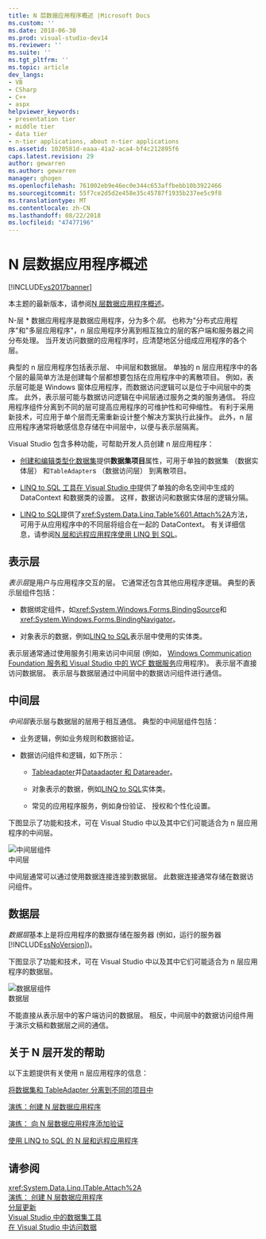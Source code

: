 ```yaml
---
title: N 层数据应用程序概述 |Microsoft Docs
ms.custom: ''
ms.date: 2018-06-30
ms.prod: visual-studio-dev14
ms.reviewer: ''
ms.suite: ''
ms.tgt_pltfrm: ''
ms.topic: article
dev_langs:
- VB
- CSharp
- C++
- aspx
helpviewer_keywords:
- presentation tier
- middle tier
- data tier
- n-tier applications, about n-tier applications
ms.assetid: 1020581d-eaaa-41a2-aca4-bf4c212895f6
caps.latest.revision: 29
author: gewarren
ms.author: gewarren
manager: ghogen
ms.openlocfilehash: 761002eb9e46ec0e344c653affbebb10b3922466
ms.sourcegitcommit: 55f7ce2d5d2e458e35c45787f1935b237ee5c9f8
ms.translationtype: MT
ms.contentlocale: zh-CN
ms.lasthandoff: 08/22/2018
ms.locfileid: "47477196"
---
```

# <a name="n-tier-data-applications-overview"></a>N 层数据应用程序概述
[!INCLUDE[vs2017banner](../includes/vs2017banner.md)]

本主题的最新版本，请参阅[N 层数据应用程序概述](https://docs.microsoft.com/visualstudio/data-tools/n-tier-data-applications-overview)。  
  
  
N-层 * 数据应用程序是数据应用程序，分为多个*层*。 也称为"分布式应用程序"和"多层应用程序"，n 层应用程序分离到相互独立的层的客户端和服务器之间分布处理。 当开发访问数据的应用程序时，应清楚地区分组成应用程序的各个层。  
  
 典型的 n 层应用程序包括表示层、 中间层和数据层。 单独的 n 层应用程序中的各个层的最简单方法是创建每个层都想要包括在应用程序中的离散项目。 例如，表示层可能是 Windows 窗体应用程序，而数据访问逻辑可以是位于中间层中的类库。 此外，表示层可能与数据访问逻辑在中间层通过服务之类的服务通信。 将应用程序组件分离到不同的层可提高应用程序的可维护性和可伸缩性。 有利于采用新技术，可应用于单个层而无需重新设计整个解决方案执行此操作。 此外，n 层应用程序通常将敏感信息存储在中间层中，以便与表示层隔离。  
  
 Visual Studio 包含多种功能，可帮助开发人员创建 n 层应用程序：  
  
-   [创建和编辑类型化数据集](../data-tools/creating-and-editing-typed-datasets.md)提供**数据集项目**属性，可用于单独的数据集 （数据实体层） 和`TableAdapter`s （数据访问层） 到离散项目。  
  
-   [LINQ to SQL 工具在 Visual Studio 中](../data-tools/linq-to-sql-tools-in-visual-studio2.md)提供了单独的命名空间中生成的 DataContext 和数据类的设置。 这样，数据访问和数据实体层的逻辑分隔。  
  
-   [LINQ to SQL](http://msdn.microsoft.com/library/73d13345-eece-471a-af40-4cc7a2f11655)提供了<xref:System.Data.Linq.Table%601.Attach%2A>方法，可用于从应用程序中的不同层将组合在一起的 DataContext。 有关详细信息，请参阅[N 层和远程应用程序使用 LINQ 到 SQL](http://msdn.microsoft.com/library/854a1cdd-53cb-45f5-83ca-63962a9b3598)。  
  
## <a name="presentation-tier"></a>表示层  
 *表示层*是用户与应用程序交互的层。 它通常还包含其他应用程序逻辑。 典型的表示层组件包括：  
  
-   数据绑定组件，如<xref:System.Windows.Forms.BindingSource>和<xref:System.Windows.Forms.BindingNavigator>。  
  
-   对象表示的数据，例如[LINQ to SQL](http://msdn.microsoft.com/library/73d13345-eece-471a-af40-4cc7a2f11655)表示层中使用的实体类。  
  
 表示层通常通过使用服务引用来访问中间层 (例如， [Windows Communication Foundation 服务和 Visual Studio 中的 WCF 数据服务](../data-tools/windows-communication-foundation-services-and-wcf-data-services-in-visual-studio.md)应用程序)。 表示层不直接访问数据层。 表示层与数据层通过中间层中的数据访问组件进行通信。  
  
## <a name="middle-tier"></a>中间层  
 *中间层*表示层与数据层的层用于相互通信。 典型的中间层组件包括：  
  
-   业务逻辑，例如业务规则和数据验证。  
  
-   数据访问组件和逻辑，如下所示：  
  
    -   [Tableadapter](http://msdn.microsoft.com/library/09416de9-134c-4dc7-8262-6c8d81e3f364)并[Dataadapter 和 Datareader](http://msdn.microsoft.com/library/cc952ca2-ec19-46ab-9189-15174b52cb74)。  
  
    -   对象表示的数据，例如[LINQ to SQL](http://msdn.microsoft.com/library/73d13345-eece-471a-af40-4cc7a2f11655)实体类。  
  
    -   常见的应用程序服务，例如身份验证、 授权和个性化设置。  
  
 下图显示了功能和技术，可在 Visual Studio 中以及其中它们可能适合为 n 层应用程序的中间层。  
  
 ![中间层组件](../data-tools/media/ntiermid.png "NtierMid")  
中间层  
  
 中间层通常可以通过使用数据连接连接到数据层。 此数据连接通常存储在数据访问组件。  
  
## <a name="data-tier"></a>数据层  
 *数据层*基本上是将应用程序的数据存储在服务器 (例如，运行的服务器[!INCLUDE[ssNoVersion](../includes/ssnoversion-md.md)])。  
  
 下图显示了功能和技术，可在 Visual Studio 中以及其中它们可能适合为 n 层应用程序的数据层。  
  
 ![数据层组件](../data-tools/media/ntierdatatier.png "ntierdatatier")  
数据层  
  
 不能直接从表示层中的客户端访问的数据层。 相反，中间层中的数据访问组件用于演示文稿和数据层之间的通信。  
  
## <a name="help-for-n-tier-development"></a>关于 N 层开发的帮助  
 以下主题提供有关使用 n 层应用程序的信息：  
  
 [将数据集和 TableAdapter 分离到不同的项目中](../data-tools/separate-datasets-and-tableadapters-into-different-projects.md)  
  
 [演练：创建 N 层数据应用程序](../data-tools/walkthrough-creating-an-n-tier-data-application.md)  
  
 [演练： 向 N 层数据应用程序添加验证](http://msdn.microsoft.com/library/b35d072c-31f0-49ba-a225-69177592c265)  
  
 [使用 LINQ to SQL 的 N 层和远程应用程序](http://msdn.microsoft.com/library/854a1cdd-53cb-45f5-83ca-63962a9b3598)  
  
## <a name="see-also"></a>请参阅  
 <xref:System.Data.Linq.ITable.Attach%2A>   
 [演练： 创建 N 层数据应用程序](../data-tools/walkthrough-creating-an-n-tier-data-application.md)   
 [分层更新](../data-tools/hierarchical-update.md)   
 [Visual Studio 中的数据集工具](../data-tools/dataset-tools-in-visual-studio.md)   
 [在 Visual Studio 中访问数据](../data-tools/accessing-data-in-visual-studio.md)

